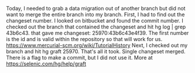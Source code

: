 Today, I needed to grab a data migration out of another branch but did not want to merge the entire branch into my branch. First, I had to find out the changeset number. I looked on bitbucket and found the commit number. I checked out the branch that contained the changeset and hit hg log | grep 43b6c43. that gave me changeset: 25970:43b6c43e4f39. The first number is the id and is valid within the repository so that will work for us. https://www.mercurial-scm.org/wiki/TutorialHistory Next, I checked out my branch and hit hg graft 25970. That's all it took. Single changeset merged. There is a flag to make a commit, but I did not use it. More at https://selenic.com/hg/help/graft